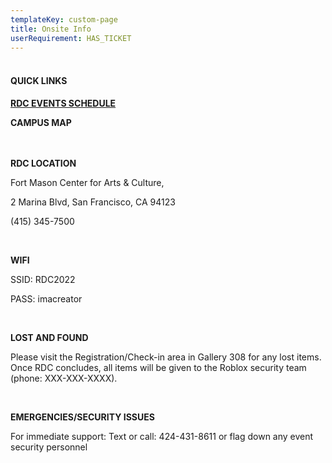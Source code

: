 ```yaml
---
templateKey: custom-page
title: Onsite Info
userRequirement: HAS_TICKET
---
```

#### **<br>QUICK LINKS**

**<a href="https://rdc22.fnvirtual.app/a/schedule/" target="_blank" style="#00A3FF">RDC EVENTS SCHEDULE</a>**

**CAMPUS MAP**

**<br><br>RDC LOCATION**

Fort Mason Center for Arts & Culture, 

2 Marina Blvd, San Francisco, CA 94123

(415) 345-7500

<br>

**WIFI**

SSID: RDC2022

PASS: imacreator

<br>

**LOST AND FOUND**

Please visit the Registration/Check-in area in Gallery 308 for any lost items. Once RDC concludes, all items will be given to the Roblox security team (phone: XXX-XXX-XXXX).

<br>

**EMERGENCIES/SECURITY ISSUES**

For immediate support: Text or call: 424-431-8611 or flag down any event security personnel

<br> <br>